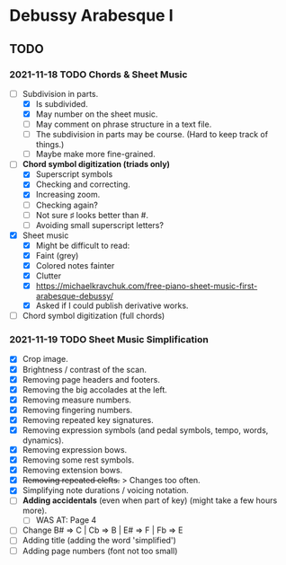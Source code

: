 Debussy Arabesque I
===================

TODO
----

### 2021-11-18 TODO Chords & Sheet Music

- [ ] Subdivision in parts.
    - [x] Is subdivided.
    - [x] May number on the sheet music.
    - [ ] May comment on phrase structure in a text file.
    - [ ] The subdivision in parts may be course. (Hard to keep track of things.)
    - [ ] Maybe make more fine-grained.
- [ ] __Chord symbol digitization (triads only)__
    - [x] Superscript symbols
    - [x] Checking and correcting.
    - [x] Increasing zoom.
    - [ ] Checking again?
    - [ ] Not sure ♯ looks better than #.
    - [ ] Avoiding small superscript letters?
- [x] Sheet music 
    - [x] Might be difficult to read:
    - [x] Faint (grey)
    - [x] Colored notes fainter
    - [x] Clutter
    - [x] https://michaelkravchuk.com/free-piano-sheet-music-first-arabesque-debussy/
    - [x] Asked if I could publish derivative works.
- [ ] Chord symbol digitization (full chords)

### 2021-11-19 TODO Sheet Music Simplification

- [x] Crop image.
- [x] Brightness / contrast of the scan.
- [x] Removing page headers and footers.
- [x] Removing the big accolades at the left.
- [x] Removing measure numbers.
- [x] Removing fingering numbers.
- [x] Removing repeated key signatures.
- [x] Removing expression symbols (and pedal symbols, tempo, words, dynamics).
- [x] Removing expression bows.
- [x] Removing some rest symbols.
- [x] Removing extension bows.
- [x] ~~Removing repeated clefts.~~ > Changes too often.
- [x] Simplifying note durations / voicing notation.
- [ ] __Adding accidentals__ (even when part of key) (might take a few hours more).
    - [ ] WAS AT: Page 4
- [ ] Change B# => C | Cb => B | E# => F | Fb => E
- [ ] Adding title (adding the word 'simplified')
- [ ] Adding page numbers (font not too small)
